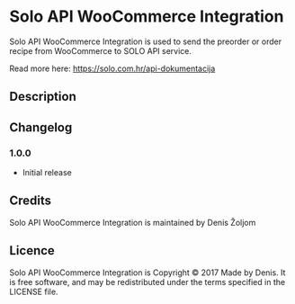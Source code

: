 # Solo API WooCommerce Integration

Solo API WooCommerce Integration is used to send the preorder or order recipe from WooCommerce to SOLO API service.

Read more here: https://solo.com.hr/api-dokumentacija

## Description

## Changelog

### 1.0.0
* Initial release

## Credits

Solo API WooCommerce Integration is maintained by Denis Žoljom

## Licence

Solo API WooCommerce Integration is Copyright © 2017 Made by Denis. It is free software, and may be redistributed under the terms specified in the LICENSE file.

